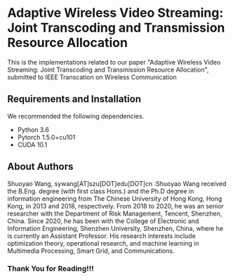 # Adaptive Wireless Video Streaming: Joint Transcoding and Transmission Resource Allocation
This is the implementations related to our paper "Adaptive Wireless Video Streaming: Joint Transcoding and Transmission Resource Allocation", submitted to IEEE Transcation on Wireless Communication

## Requirements and Installation
We recommended the following dependencies.

* Python 3.6
* Pytorch 1.5.0+cu101
* CUDA 10.1



## About Authors
Shuoyao Wang, sywang[AT]szu[DOT]edu[DOT]cn :Shuoyao Wang received the B.Eng. degree (with first class Hons.) and the Ph.D degree in information engineering from The Chinese University of Hong Kong, Hong Kong, in 2013 and 2018, respectively. From 2018 to 2020, he was an senior researcher with the Department of Risk Management, Tencent, Shenzhen, China. Since 2020, he has been with the College of Electronic and Information Engineering, Shenzhen University, Shenzhen, China, where he is currently an Assistant Professor. His research interests include optimization theory, operational research, and machine learning in Multimedia Processing, Smart Grid, and Communications.


### Thank You for Reading!!!
